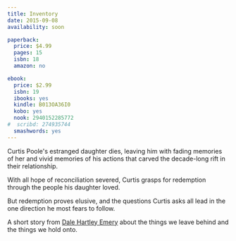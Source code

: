 ```yaml
---
title: Inventory
date: 2015-09-08
availability: soon

paperback:
  price: $4.99
  pages: 15
  isbn: 18
  amazon: no

ebook:
  price: $2.99
  isbn: 19
  ibooks: yes
  kindle: B013OA36I0
  kobo: yes
  nook: 2940152285772
#  scribd: 274935744
  smashwords: yes
---
```


Curtis Poole's estranged daughter dies, leaving him with fading memories of her and vivid memories of his actions that carved the decade-long rift in their relationship.

With all hope of reconciliation severed, Curtis grasps for redemption through the people his daughter loved.

But redemption proves elusive, and the questions Curtis asks all lead in the one direction he most fears to follow.

A short story
from [Dale Hartley Emery](http://dalehartleyemery.com)
about the things we leave behind and the things we hold onto.
